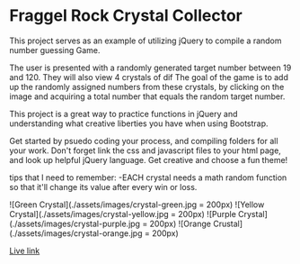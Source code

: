 # Fraggel Rock Crystal Collector

This project serves as an example of utilizing jQuery to compile a random number guessing Game.

The user is presented with a randomly generated target number between 19 and 120. They will also view 4 crystals of dif
The goal of the game is to add up the randomly assigned numbers from these crystals, by clicking on the image and acquiring a total number that equals the random target number.

This project is a great way to practice functions in jQuery and understanding what creative liberties you have when using Bootstrap.

Get started by psuedo coding your process, and compiling folders for all your work. Don't forget link the css and javascript files to your html page, and look up helpful jQuery language.
Get creative and choose a fun theme!

tips that I need to remember: -EACH crystal needs a math random function so that it'll change its value after every win or loss.

![Green Crystal](./assets/images/crystal-green.jpg = 200px)
![Yellow Crystal](./assets/images/crystal-yellow.jpg = 200px)
![Purple Crystal](./assets/images/crystal-purple.jpg = 200px)
![Orange Crustal](./assets/images/crystal-orange.jpg = 200px)

[Live link](https://kristendlr.github.io/unit-4-game/)
